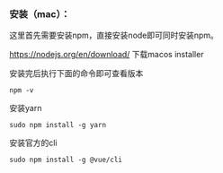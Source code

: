 ### 安装（mac）：

这里首先需要安装npm，直接安装node即可同时安装npm。

https://nodejs.org/en/download/ 下载macos installer

安装完后执行下面的命令即可查看版本

```
npm -v
```

安装yarn

```
sudo npm install -g yarn
```

安装官方的cli

```
sudo npm install -g @vue/cli
```

